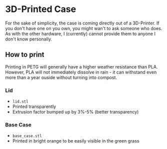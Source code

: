 # 3D-Printed Case

For the sake of simplicity, the case is coming directly out of a 3D-Printer.
If you don't have one on you own, you might wan't to ask someone who does.
As with the other hardware, I (currently) cannot provide them to anyone I don't know personally.

## How to print

Printing in PETG will generally have a higher weather resistance than PLA. However, PLA will not immediately dissolve in rain - it can withstand even more than a year ouside without turning into compost.

### Lid

- `lid.stl`
- Printed transparently
- Extrusion factor bumped up by 3%-5% (better transparency)

### Base Case

- `base_case.stl`
- Printed in bright orange to be easily visible in the green grass
